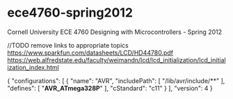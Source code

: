 # ece4760-spring2012
Cornell University ECE 4760 Designing with Microcontrollers - Spring 2012

//TODO remove links to appropriate topics  
https://www.sparkfun.com/datasheets/LCD/HD44780.pdf  
https://web.alfredstate.edu/faculty/weimandn/lcd/lcd_initialization/lcd_initialization_index.html  


{
    "configurations": [
        {
            "name": "AVR",
            "includePath": [
                "/lib/avr/include/**"
            ],
            "defines": [
                "__AVR_ATmega328P__"
            ],
            "cStandard": "c11"
        }
    ],
    "version": 4
}
